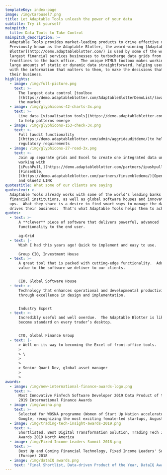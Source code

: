 ```yaml
---
templateKey: index-page
image: /img/Carousel7.png
title: Let Adaptable Tools unleash the power of your data
subtitle: Try it yourself
mainpitch:
  title: Data Tools to Take Control
mainpitch_description: >-
  Adaptable Tools provides market-leading products to drive effective data use. 
  Previously known as the Adaptable Blotter, the award-winning [Adaptable
  Blotter](http://demo.adaptableblotter.com/) is used by some of the world's
  largest financial services businesses to turbocharge data grids from the
  frontlines to the back office.  The unique HTML5 toolbox makes working from
  large amounts of static or dynamic data straightforward, helping users work
  with the information that matters to them, to make the decisions that drive
  their business.
highlights:
  - image: /img/full-picture.png
    text: >-
      The largest data control [toolbox
      ](https://demo.adaptableblotter.com/AdaptableBlotterDemoList/)available in
      the market
  - image: /img/glyphicons-42-charts-3x.png
    text: >-
      Live data [visualisation tools](https://demo.adaptableblotter.com/charts/)
      to help patterns emerge
  - image: /img/glyphicons-153-check-3x.png
    text: >-
      Full [audit functionality
      ](https://demo.adaptableblotter.com/admin/aggridauditdemo/)to help meet
      regulatory requirements
  - image: /img/glyphicons-27-road-3x.png
    text: >-
      Join up separate grids and Excel to create one integrated data universe,
      working with
      [iPushPull,](https://demo.adaptableblotter.com/partners/ipushpulldemo/)
      [Finsemble,
      ](https://demo.adaptableblotter.com/partners/finsembledemo/)[OpenFin](https://demo.adaptableblotter.com/partners/openfindemo/)
      and Glue42 LINK
quotestitle: What some of our clients are saying
quotestext: >-
  Adaptable Tools already works with some of the world's leading banks and
  financial institutions, as well as global software houses and innovative start
  ups.  What they share is a desire to find smart ways to manage the data that
  drives their business:  That's what Adaptable Tools helps them to achieve.
quotes:
  - text: >-
      A **clever** piece of software that delivers powerful, advanced
      functionality to the end user.​

      ag-Grid
  - text: |-
      Wish I had this years ago! Quick to implement and easy to use.

      Group CIO, Investment House
  - text: >-
      A great tool that is packed with cutting-edge functionality.  Adds real
      value to the software we deliver to our clients.


      CIO, Global Software House
  - text: >-
      Technology that enhances operational and developmental productivity
      through excellence in design and implementation.


      Industry Expert
  - text: >-
      Incredibly useful and well overdue.  The Adaptable Blotter is likely to
      become standard on every trader’s desktop.


      CTO, Global Finance Group
  - text: |-
      > Well on its way to becoming the Excel of front-office tools. 
      >
      > \
      >
      >
      > Senior Quant Dev, global asset manager
      >
      >
awards:
  - image: /img/new-international-finance-awards-logo.png
    text: >-
      Most Innovative FinTech Software Developer 2019 Data Product of the Year,
      2019 International Finance Awards
  - image: /img/wosna.png
    text: >-
      Selected for WOSNA programme (Women of Start Up Nation accelerator) at
      Google, recognizing the most exciting female-led startups, August 2019
  - image: /img/trading-tech-insight-awards-2019.png
    text: >-
      Shortlisted, Best Digital Transformation Solution, Trading Tech Insight
      Awards 2019 North America
  - image: /img/Fixed Income Leaders Summit 2018.png
    text: >-
      Best Up and Coming Financial Technology, Fixed Income Leaders' Summit
      (Europe) 2018
  - image: /img/dataIQ awards.png
    text: 'Final Shortlist, Data-driven Product of the Year, DataIQ Awards 2019'
---
```


